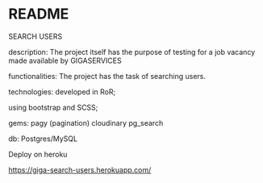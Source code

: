 # README

SEARCH USERS

description:
  The project itself has the purpose of testing for a job vacancy made available by GIGASERVICES

functionalities:
  The project has the task of searching users.

technologies:
  developed in RoR;

  using bootstrap and SCSS;

  gems:
      pagy (pagination)
      cloudinary
      pg_search

  db: Postgres/MySQL

Deploy on heroku

https://giga-search-users.herokuapp.com/
